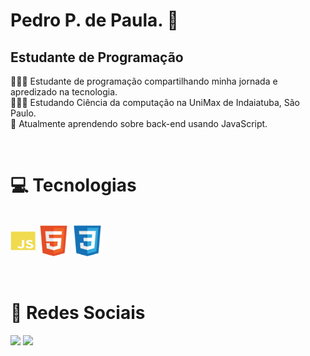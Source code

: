 <h1>Pedro P. de Paula. 👋</h1>

<h2>Estudante de Programação</h2>
<p>
  👩🏻‍💻 Estudante de programação compartilhando minha jornada e apredizado na tecnologia. <br>
  👩🏻‍🎓 Estudando Ciência da computação na UniMax de Indaiatuba, São Paulo. <br>
  💭 Atualmente aprendendo sobre back-end usando JavaScript. <br>
</p>
  <br>  

<h1>💻 Tecnologias</h1>
  
<div style="display: inline_block"><br>
  <img align="center" alt="icone-JavaScript" height="30" width="40" src="https://raw.githubusercontent.com/devicons/devicon/master/icons/javascript/javascript-plain.svg">
  <img align="center" alt="icone-HTML" height="50" src="https://raw.githubusercontent.com/devicons/devicon/master/icons/html5/html5-original.svg">
  <img align="center" alt="icone-CSS" height="50"  src="https://raw.githubusercontent.com/devicons/devicon/master/icons/css3/css3-original.svg">
</div>

<br>
<br>

<h1>🔔 Redes Sociais</h1>

<div> 
  <a href = "pereirapedropaula@gmail.com"><img src="https://img.shields.io/badge/-Gmail-%23333?style=for-the-badge&logo=gmail&logoColor=white" target="_blank"></a>
  <a href="https://www.linkedin.com/in/pedro-pereira-de-paula-a165b6229/" target="_blank"><img src="https://img.shields.io/badge/-LinkedIn-%230077B5?style=for-the-badge&logo=linkedin&logoColor=white" target="_blank"></a> 
</div>
